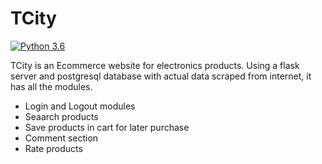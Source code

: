 # TCity


[![Python 3.6](https://img.shields.io/badge/python-3.6-blue.svg)](https://www.python.org/downloads/release/python-360/)

TCity is an Ecommerce website for electronics products. Using a flask server and postgresql database with actual data scraped from internet, it has all the modules.

  - Login and Logout modules
  - Seaarch products
  - Save products in cart for later purchase
  - Comment section
  - Rate products

